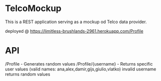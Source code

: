 TelcoMockup
===========

This is a REST application serving as a mockup od Telco data provider.

deployed @ https://limitless-brushlands-2961.herokuapp.com/Profile

API
===

/Profile            - Generates random values
/Profile/{username} - Returns specific user values (valid names: ana,alex,damir,gijs,giulio,vlatko)
                      invalid username returns random values
